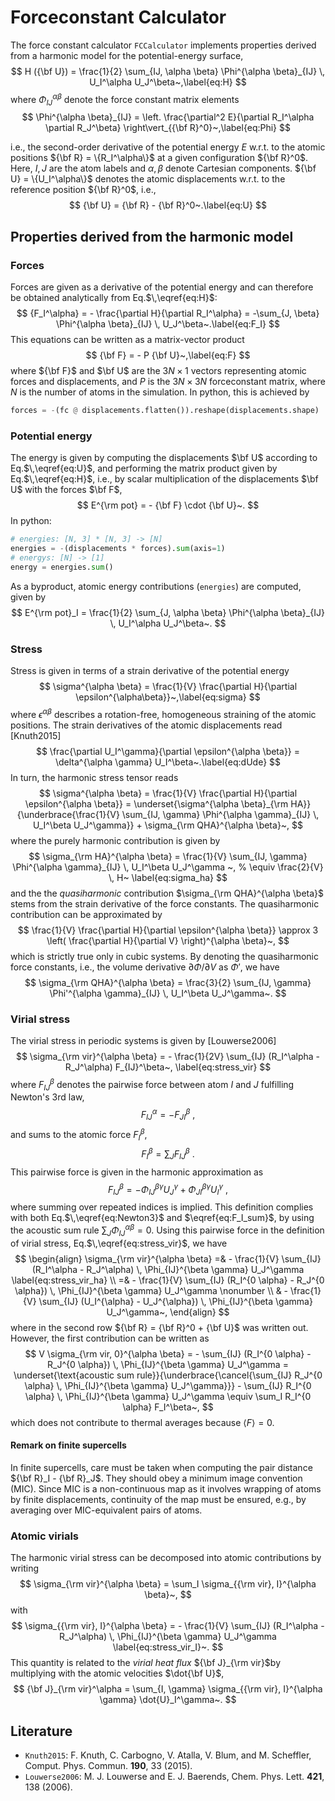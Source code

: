 # Forceconstant Calculator

The force constant calculator `FCCalculator` implements properties derived from a harmonic model for the potential-energy surface,
$$
H ({\bf U}) = \frac{1}{2} \sum_{IJ, \alpha \beta} \Phi^{\alpha \beta}_{IJ} \, U_I^\alpha U_J^\beta~,\label{eq:H}
$$
where $\Phi^{\alpha \beta}_{IJ}$ denote the force constant matrix elements 
$$
\Phi^{\alpha \beta}_{IJ} 
= \left. \frac{\partial^2 E}{\partial R_I^\alpha \partial R_J^\beta} \right\vert_{{\bf R}^0}~,\label{eq:Phi}
$$


i.e., the second-order derivative of the potential energy $E$ w.r.t. to the atomic positions ${\bf R} = \{R_I^\alpha\}$ at a given configuration ${\bf R}^0$. Here, $I,J$ are the atom labels and $\alpha,\beta$ denote Cartesian components. ${\bf U} = \{U_I^\alpha\}$ denotes the atomic displacements w.r.t. to the reference position ${\bf R}^0$, i.e., 
$$
{\bf U} = {\bf R} - {\bf R}^0~.\label{eq:U}
$$

## Properties derived from the harmonic model

### Forces

Forces are given as a derivative of the potential energy and can therefore be obtained analytically from Eq.$\,\eqref{eq:H}$:
$$
{F_I^\alpha} = - \frac{\partial H}{\partial R_I^\alpha} = -\sum_{J, \beta} \Phi^{\alpha \beta}_{IJ} \, U_J^\beta~.\label{eq:F_I}
$$
This equations can be written as a matrix-vector product
$$
{\bf F} = - P {\bf U}~,\label{eq:F}
$$
where ${\bf F}$ and $\bf U$ are the $3N\times 1$ vectors representing atomic forces and displacements, and $P$ is the $3N \times 3N$ forceconstant matrix, where $N$ is the number of atoms in the simulation. In python, this is achieved by

```python
forces = -(fc @ displacements.flatten()).reshape(displacements.shape)
```

### Potential energy

The energy is given by computing the displacements $\bf U$ according to Eq.$\,\eqref{eq:U}$, and performing the matrix product given by Eq.$\,\eqref{eq:H}$, i.e., by scalar multiplication of the displacements $\bf U$ with the forces $\bf F$,
$$
E^{\rm pot} = - {\bf F} \cdot {\bf U}~.
$$
In python:

```python
# energies: [N, 3] * [N, 3] -> [N]
energies = -(displacements * forces).sum(axis=1)
# energys: [N] -> [1]
energy = energies.sum()
```

As a byproduct, atomic energy contributions (`energies`) are computed, given by
$$
E^{\rm pot}_I 
	= \frac{1}{2} \sum_{J, \alpha \beta} \Phi^{\alpha \beta}_{IJ} \, U_I^\alpha U_J^\beta~.
$$

### Stress

Stress is given in terms of a strain derivative of the potential energy
$$
\sigma^{\alpha \beta} = \frac{1}{V} \frac{\partial H}{\partial \epsilon^{\alpha\beta}}~,\label{eq:sigma}
$$
where $\epsilon^{\alpha \beta}$ describes a rotation-free, homogeneous straining of the atomic positions. The strain derivatives of the atomic displacements read [Knuth2015]
$$
\frac{\partial U_I^\gamma}{\partial \epsilon^{\alpha \beta}} = \delta^{\alpha \gamma} U_I^\beta~.\label{eq:dUde}
$$
In turn, the harmonic stress tensor reads
$$
\sigma^{\alpha \beta} 
	= \frac{1}{V} \frac{\partial H}{\partial \epsilon^{\alpha \beta}}
	= \underset{\sigma^{\alpha \beta}_{\rm HA}}{\underbrace{\frac{1}{V} \sum_{IJ, \gamma} \Phi^{\alpha \gamma}_{IJ} \, U_I^\beta U_J^\gamma}}
	+ \sigma_{\rm QHA}^{\alpha \beta}~,
$$
where the purely harmonic contribution is given by
$$
\sigma_{\rm HA}^{\alpha \beta} = \frac{1}{V} \sum_{IJ, \gamma} \Phi^{\alpha \gamma}_{IJ} \, U_I^\beta U_J^\gamma ~,
% \equiv \frac{2}{V} \, H~
\label{eq:sigma_ha}
$$
and the the _quasiharmonic_ contribution $\sigma_{\rm QHA}^{\alpha \beta}$ stems from the strain derivative of the force constants. The quasiharmonic contribution can be approximated by
$$
\frac{1}{V} \frac{\partial H}{\partial \epsilon^{\alpha \beta}} \approx 3 \left( \frac{\partial H}{\partial V} \right)^{\alpha \beta}~,
$$
which is strictly true only in cubic systems. By denoting the quasiharmonic force constants, i.e., the volume derivative $\partial \Phi / \partial V$ as $\Phi'$, we have
$$
\sigma_{\rm QHA}^{\alpha \beta} = \frac{3}{2} \sum_{IJ, \gamma} \Phi'^{\alpha \gamma}_{IJ} \, U_I^\beta U_J^\gamma~.
$$

### Virial stress

The virial stress in periodic systems is given by [Louwerse2006]
$$
\sigma_{\rm vir}^{\alpha \beta} 
	= - \frac{1}{2V} \sum_{IJ} (R_I^\alpha -R_J^\alpha) F_{IJ}^\beta~,
\label{eq:stress_vir}
$$
where $F_{IJ}^\beta$ denotes the pairwise force between atom $I$ and $J$ fulfilling Newton's 3rd law,
$$
F_{IJ}^\alpha = - F_{JI}^\beta~,
\label{eq:Newton3}
$$
and sums to the atomic force $F_I^\beta$,
$$
F_I^\beta = \sum_J F_{IJ}^\beta~.
\label{eq:F_I_sum}
$$
This pairwise force is given in the harmonic approximation as 
$$
F_{IJ}^\beta 
	= - \Phi_{IJ}^{\beta \gamma} U_J^\gamma + \Phi_{JI}^{\beta \gamma} U_I^\gamma~,
\label{eq:F_IJ}
$$
where summing over repeated indices is implied. This definition complies with both Eq.$\,\eqref{eq:Newton3}$ and $\eqref{eq:F_I_sum}$, by using the acoustic sum rule $\sum_J \Phi_{IJ}^{\alpha \beta} = 0$. Using this pairwise force in the definition of virial stress, Eq.$\,\eqref{eq:stress_vir}$, we have
$$
\begin{align}
\sigma_{\rm vir}^{\alpha \beta}
	=& - \frac{1}{V} \sum_{IJ} (R_I^\alpha - R_J^\alpha) \, \Phi_{IJ}^{\beta \gamma} U_J^\gamma \label{eq:stress_vir_ha} \\
	=& - \frac{1}{V} \sum_{IJ} (R_I^{0 \alpha} - R_J^{0 \alpha}) \, \Phi_{IJ}^{\beta \gamma} U_J^\gamma \nonumber \\
	& - \frac{1}{V} \sum_{IJ} (U_I^{\alpha} - U_J^{\alpha}) \, \Phi_{IJ}^{\beta \gamma} U_J^\gamma~,
\end{align}
$$
where in the second row ${\bf R} = {\bf R}^0 + {\bf U}$ was written out. However, the first contribution can be written as
$$
V \sigma_{\rm vir, 0}^{\alpha \beta}
	= - \sum_{IJ} (R_I^{0 \alpha} - R_J^{0 \alpha}) \, \Phi_{IJ}^{\beta \gamma} U_J^\gamma
	= \underset{\text{acoustic sum rule}}{\underbrace{\cancel{\sum_{IJ} R_J^{0 \alpha} \, \Phi_{IJ}^{\beta \gamma} U_J^\gamma}}}
	- \sum_{IJ} R_I^{0 \alpha} \, \Phi_{IJ}^{\beta \gamma} U_J^\gamma
	\equiv \sum_I R_I^{0 \alpha} F_I^\beta~,
$$
which does not contribute to thermal averages because $\langle F \rangle = 0$.

#### Remark on finite supercells

In finite supercells, care must be taken when computing the pair distance ${\bf R}_I - {\bf R}_J$. They should obey a minimum image convention (MIC). Since MIC is a non-continuous map as it involves wrapping of atoms by finite displacements, continuity of the map must be ensured, e.g., by averaging over MIC-equivalent pairs of atoms.

### Atomic virials

The harmonic virial stress can be decomposed into atomic contributions by writing
$$
\sigma_{\rm vir}^{\alpha \beta} = \sum_I \sigma_{{\rm vir}, I}^{\alpha \beta}~,
$$
with
$$
\sigma_{{\rm vir}, I}^{\alpha \beta}
	= - \frac{1}{V} \sum_{IJ} (R_I^\alpha - R_J^\alpha) \, \Phi_{IJ}^{\beta \gamma} U_J^\gamma \label{eq:stress_vir_I}~.
$$
This quantity is related to the _virial heat flux_ ${\bf J}_{\rm vir}$by multiplying with the atomic velocities $\dot{\bf U}$,
$$
{\bf J}_{\rm vir}^\alpha = \sum_{I, \gamma} \sigma_{{\rm vir}, I}^{\alpha \gamma} \dot{U}_I^\gamma~.
$$




## Literature

- `Knuth2015`: F. Knuth, C. Carbogno, V. Atalla, V. Blum, and M. Scheffler, Comput. Phys. Commun. **190**, 33 (2015).
- `Louwerse2006`: M. J. Louwerse and E. J. Baerends, Chem. Phys. Lett. **421**, 138 (2006).

